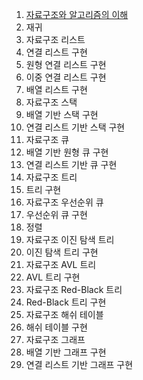 1. [자료구조와 알고리즘의 이해](https://gurumee92.tistory.com/121)
2. 재귀
3. 자료구조 리스트
4. 연결 리스트 구현
5. 원형 연결 리스트 구현
6. 이중 연결 리스트 구현
7. 배열 리스트 구현
8. 자료구조 스택
9. 배열 기반 스택 구현
10. 연결 리스트 기반 스택 구현
11. 자료구조 큐
12. 배열 기반 원형 큐 구현
13. 연결 리스트 기반 큐 구현
14. 자료구조 트리
15. 트리 구현
16. 자료구조 우선순위 큐
17. 우선순위 큐 구현
18. 정렬
19. 자료구조 이진 탐색 트리
20. 이진 탐색 트리 구현
21. 자료구조 AVL 트리
22. AVL 트리 구현
23. 자료구조 Red-Black 트리
24. Red-Black 트리 구현
25. 자료구조 해쉬 테이블
26. 해쉬 테이블 구현
27. 자료구조 그래프
28. 배열 기반 그래프 구현
29. 연결 리스트 기반 그래프 구현